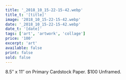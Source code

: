 ```yaml
---
title: '_2018_10_15-22-15-42.webp'
title_t: '[title]'
image: '2018_10_15-22-15-42.webp'
date: '_2018_10_15-22-15-42.webp'
date_t: '[date]'
tags: ['art', 'artwork', 'collage']
price: '100'
excerpt: 'art'
available: false
print: false
sold: false
---
```



8.5″ x 11″ on Primary Cardstock Paper.
$100 Unframed.
